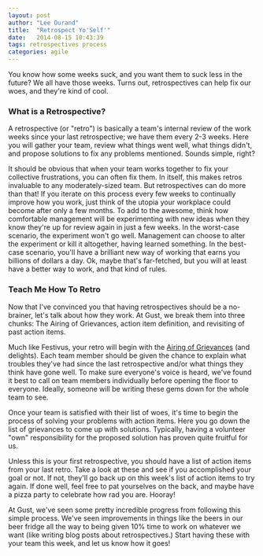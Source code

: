 ```yaml
---
layout: post
author: "Lee Ourand"
title:  "Retrospect Yo'Self'"
date:   2014-08-15 10:43:39
tags: retrospectives process
categories: agile
---
```


You know how some weeks suck, and you want them to suck less in the future? We all have those weeks. Turns out, retrospectives can help fix our woes, and they're kind of cool.

### What is a Retrospective? ###
A retrospective (or "retro") is basically a team's internal review of the work weeks since your last retrospective; we have them every 2-3 weeks. Here you will gather your team, review what things went well, what things didn't, and propose solutions to fix any problems mentioned. Sounds simple, right?

It should be obvious that when your team works together to fix your collective frustrations, you can often fix them. In itself, this makes retros invaluable to any moderately-sized team. But retrospectives can do more than that! If you iterate on this process every few weeks to continually improve how you work, just think of the utopia your workplace could become after only a few months. To add to the awesome, think how comfortable management will be experimenting with new ideas when they know they're up for review again in just a few weeks. In the worst-case scenario, the experiment won't go well. Management can choose to alter the experiment or kill it altogether, having learned something. In the best-case scenario, you'll have a brilliant new way of working that earns you billions of dollars a day. Ok, maybe that's far-fetched, but you will at least have a better way to work, and that kind of rules.

### Teach Me How To Retro ###
Now that I've convinced you that having retrospectives should be a no-brainer, let's talk about how they work. At Gust, we break them into three chunks: The Airing of Grievances, action item definition, and revisiting of past action items.

Much like Festivus, your retro will begin with the [Airing of Grievances](http://en.wikipedia.org/wiki/Festivus#Airing_of_Grievances) (and delights). Each team member should be given the chance to explain what troubles they've had since the last retrospective and/or what things they think have gone well. To make sure everyone's voice is heard, we've found it best to call on team members individually before opening the floor to everyone. Ideally, someone will be writing these gems down for the whole team to see.

Once your team is satisfied with their list of woes, it's time to begin the process of solving your problems with action items. Here you go down the list of grievances to come up with solutions. Typically, having a volunteer "own" responsibility for the proposed solution has proven quite fruitful for us.

Unless this is your first retrospective, you should have a list of action items from your last retro. Take a look at these and see if you accomplished your goal or not. If not, they'll go back up on this week's list of action items to try again. If done well, feel free to pat yourselves on the back, and maybe have a pizza party to celebrate how rad you are. Hooray!

At Gust, we've seen some pretty incredible progress from following this simple process. We've seen improvements in things like the beers in our beer fridge all the way to being given 10% time to work on whatever we want (like writing blog posts about retrospectives.) Start having these with your team this week, and let us know how it goes!
